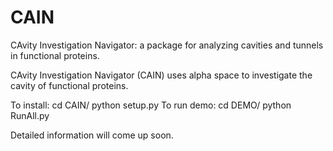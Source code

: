 # CAIN
CAvity Investigation Navigator: a package for analyzing cavities and tunnels in functional proteins.

CAvity Investigation Navigator (CAIN) uses alpha space to investigate the cavity of functional proteins.

To install:
cd CAIN/
python setup.py
To run demo:
cd DEMO/
python RunAll.py

Detailed information will come up soon.

